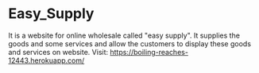 # Easy_Supply
It is a website for online wholesale called "easy supply". It supplies the goods and some services and allow the customers to display these goods and services on website.
Visit: https://boiling-reaches-12443.herokuapp.com/ 
